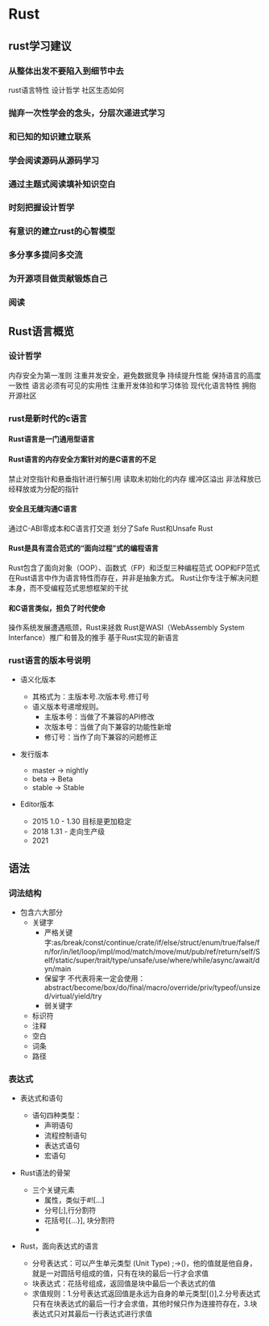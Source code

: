 # Rust

## rust学习建议

### 从整体出发不要陷入到细节中去

rust语言特性
设计哲学
社区生态如何

### 抛弃一次性学会的念头，分层次递进式学习

### 和已知的知识建立联系

### 学会阅读源码从源码学习

### 通过主题式阅读填补知识空白

### 时刻把握设计哲学

### 有意识的建立rust的心智模型

### 多分享多提问多交流

### 为开源项目做贡献锻炼自己

### 阅读

## Rust语言概览

### 设计哲学

内存安全为第一准则
注重并发安全，避免数据竞争
持续提升性能
保持语言的高度一致性
语言必须有可见的实用性
注重开发体验和学习体验
现代化语言特性
拥抱开源社区

### rust是新时代的c语言

#### Rust语言是一门通用型语言

#### Rust语言的内存安全方案针对的是C语言的不足

禁止对空指针和悬垂指针进行解引用
读取未初始化的内存
缓冲区溢出
非法释放已经释放或为分配的指针

#### 安全且无缝沟通C语言

通过C-ABI零成本和C语言打交道
划分了Safe Rust和Unsafe Rust

#### Rust是具有混合范式的“面向过程”式的编程语言

Rust包含了面向对象（OOP）、函数式（FP）和泛型三种编程范式
OOP和FP范式在Rust语言中作为语言特性而存在，并非是抽象方式。
Rust让你专注于解决问题本身，而不受编程范式思想框架的干扰

#### 和C语言类似，担负了时代使命

操作系统发展遭遇瓶颈，Rust来拯救
Rust是WASI（WebAssembly System Interfance）推广和普及的推手
基于Rust实现的新语言

### rust语言的版本号说明

- 语义化版本
  - 其格式为：主版本号.次版本号.修订号
  - 语义版本号递增规则。
    - 主版本号：当做了不兼容的API修改
    - 次版本号：当做了向下兼容的功能性新增
    - 修订号：当作了向下兼容的问题修正

- 发行版本
  - master -> nightly
  - beta -> Beta
  - stable -> Stable

- Editor版本
  - 2015 1.0 - 1.30 目标是更加稳定
  - 2018 1.31 - 走向生产级
  - 2021

## 语法

### 词法结构

- 包含六大部分
  - 关键字
    - 严格关键字:as/break/const/continue/crate/if/else/struct/enum/true/false/fn/for/in/let/loop/impl/mod/match/move/mut/pub/ref/return/self/Self/static/super/trait/type/unsafe/use/where/while/async/await/dyn/main
    - 保留字 不代表将来一定会使用：abstract/become/box/do/final/macro/override/priv/typeof/unsized/virtual/yield/try
    - 弱关键字
  - 标识符
  - 注释
  - 空白
  - 词条
  - 路径

### 表达式

- 表达式和语句
  - 语句四种类型：
    - 声明语句
    - 流程控制语句
    - 表达式语句
    - 宏语句

- Rust语法的骨架
  - 三个关键元素
    - 属性，类似于#![...]
    - 分号[;],行分割符
    - 花括号[{...}], 块分割符
    - 
- Rust，面向表达式的语言
  - 分号表达式：可以产生单元类型 (Unit Type) ;->()，他的值就是他自身，就是一对圆括号组成的值，只有在块的最后一行才会求值
  - 块表达式：花括号组成，返回值是块中最后一个表达式的值
  - 求值规则：1.分号表达式返回值是永远为自身的单元类型[()],2.分号表达式只有在块表达式的最后一行才会求值，其他时候只作为连接符存在，3.块表达式只对其最后一行表达式进行求值